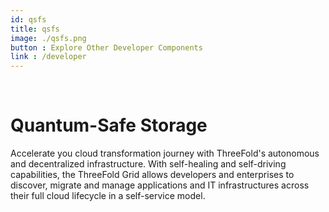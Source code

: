 ```yaml
---
id: qsfs
title: qsfs
image: ./qsfs.png
button : Explore Other Developer Components
link : /developer
---
```

<br>

# Quantum-Safe Storage 

Accelerate you cloud transformation journey with ThreeFold's autonomous and decentralized infrastructure. With self-healing and self-driving capabilities, the ThreeFold Grid allows developers and enterprises to discover, migrate and manage applications and IT infrastructures across their full cloud lifecycle in a self-service model.


